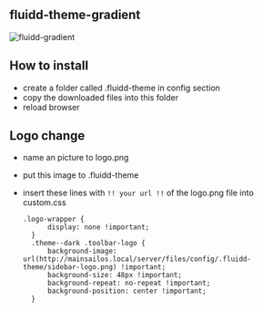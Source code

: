 ## fluidd-theme-gradient

![fluidd-gradient](https://github.com/bumbeng/fluidd-theme-gradient/assets/111509593/a96c54ef-a30e-41a9-8e6b-f62462a3ed6c)


## How to install
- create a folder called .fluidd-theme in config section
- copy the downloaded files into this folder
- reload browser

## Logo change
- name an picture to logo.png
- put this image to .fluidd-theme
- insert these lines with `!! your url !!` of the logo.png file into custom.css

      .logo-wrapper {
            display: none !important;
        }
        .theme--dark .toolbar-logo {
            background-image: url(http://mainsailos.local/server/files/config/.fluidd-theme/sidebar-logo.png) !important;
            background-size: 48px !important;
            background-repeat: no-repeat !important;
            background-position: center !important;
        }
